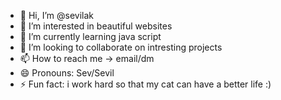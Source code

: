 - 👋 Hi, I’m @sevilak
- 👀 I’m interested in beautiful websites
- 🌱 I’m currently learning java script
- 💞️ I’m looking to collaborate on intresting projects
- 📫 How to reach me -> email/dm
- 😄 Pronouns: Sev/Sevil
- ⚡ Fun fact: i work hard so that my cat can have a better life :) 

<!---
sevilak/sevilak is a ✨ special ✨ repository because its `README.md` (this file) appears on your GitHub profile.
You can click the Preview link to take a look at your changes.
--->
